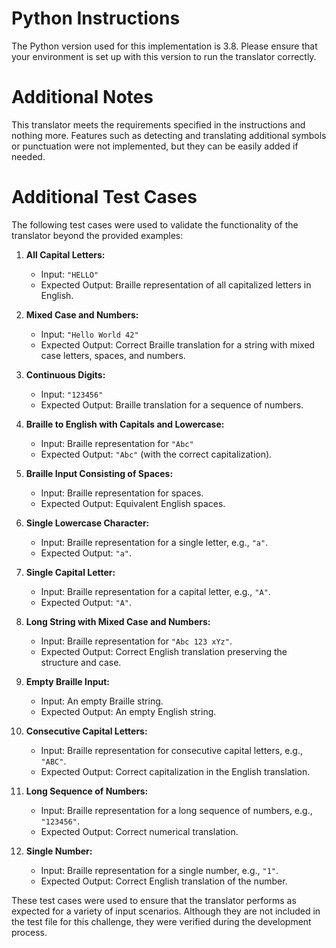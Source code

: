 # Python Instructions

The Python version used for this implementation is 3.8. Please ensure that your environment is set up with this version to run the translator correctly.

# Additional Notes

This translator meets the requirements specified in the instructions and nothing more. Features such as detecting and translating additional symbols or punctuation were not implemented, but they can be easily added if needed.

# Additional Test Cases

The following test cases were used to validate the functionality of the translator beyond the provided examples:

1. **All Capital Letters:**
   - Input: `"HELLO"`
   - Expected Output: Braille representation of all capitalized letters in English.

2. **Mixed Case and Numbers:**
   - Input: `"Hello World 42"`
   - Expected Output: Correct Braille translation for a string with mixed case letters, spaces, and numbers.

3. **Continuous Digits:**
   - Input: `"123456"`
   - Expected Output: Braille translation for a sequence of numbers.

4. **Braille to English with Capitals and Lowercase:**
   - Input: Braille representation for `"Abc"`
   - Expected Output: `"Abc"` (with the correct capitalization).

5. **Braille Input Consisting of Spaces:**
   - Input: Braille representation for spaces.
   - Expected Output: Equivalent English spaces.

6. **Single Lowercase Character:**
   - Input: Braille representation for a single letter, e.g., `"a"`.
   - Expected Output: `"a"`.

7. **Single Capital Letter:**
   - Input: Braille representation for a capital letter, e.g., `"A"`.
   - Expected Output: `"A"`.

8. **Long String with Mixed Case and Numbers:**
   - Input: Braille representation for `"Abc 123 xYz"`.
   - Expected Output: Correct English translation preserving the structure and case.

9. **Empty Braille Input:**
   - Input: An empty Braille string.
   - Expected Output: An empty English string.

10. **Consecutive Capital Letters:**
    - Input: Braille representation for consecutive capital letters, e.g., `"ABC"`.
    - Expected Output: Correct capitalization in the English translation.

11. **Long Sequence of Numbers:**
    - Input: Braille representation for a long sequence of numbers, e.g., `"123456"`.
    - Expected Output: Correct numerical translation.

12. **Single Number:**
    - Input: Braille representation for a single number, e.g., `"1"`.
    - Expected Output: Correct English translation of the number.

These test cases were used to ensure that the translator performs as expected for a variety of input scenarios. Although they are not included in the test file for this challenge, they were verified during the development process.



